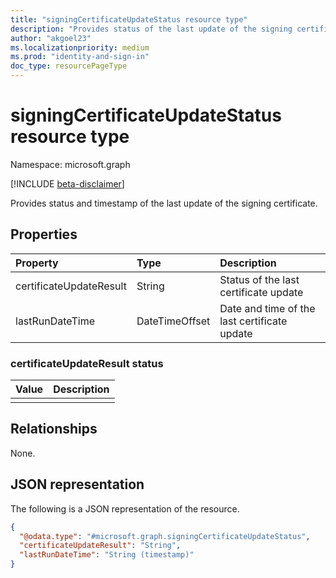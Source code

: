 ```yaml
---
title: "signingCertificateUpdateStatus resource type"
description: "Provides status of the last update of the signing certificate."
author: "akgoel23"
ms.localizationpriority: medium
ms.prod: "identity-and-sign-in"
doc_type: resourcePageType
---
```


# signingCertificateUpdateStatus resource type

Namespace: microsoft.graph

[!INCLUDE [beta-disclaimer](../../includes/beta-disclaimer.md)]

Provides status and timestamp of the last update of the signing certificate. 

## Properties
|Property|Type|Description|
|:---|:---|:---|
|certificateUpdateResult|String|Status of the last certificate update|
|lastRunDateTime|DateTimeOffset|Date and time of the last certificate update|

### certificateUpdateResult status
| Value | Description |
| :--- | :--- |
|  |  |


## Relationships
None.

## JSON representation
The following is a JSON representation of the resource.
<!-- {
  "blockType": "resource",
  "@odata.type": "microsoft.graph.signingCertificateUpdateStatus"
}
-->
``` json
{
  "@odata.type": "#microsoft.graph.signingCertificateUpdateStatus",
  "certificateUpdateResult": "String",
  "lastRunDateTime": "String (timestamp)"
}
```

